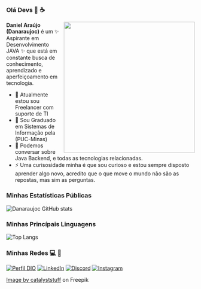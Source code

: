 ### Olá Devs 👋 :coffee:

<img src="https://img.freepik.com/free-vector/cute-man-working-laptop-with-coffee-cartoon-vector-icon-illustration-people-technology-icon-concept-isolated-premium-vector-flat-cartoon-style_138676-3869.jpg?w=740&t=st=1695761959~exp=1695762559~hmac=3eb2b43e48019dcb4a6d450915f8d2600c9b2d5a1fd15d4da11c7c1f84c0a900" min-width="350px" max-width="350px" width="350px" align="right">

**Daniel Araújo (Danaraujoc)** é um ✨ Aspirante em Desenvolvimento JAVA ✨ que está em constante busca de conhecimento, aprendizado e aperfeiçoamento em tecnologia.

- 🔭 Atualmente estou sou Freelancer com suporte de TI
- 🌱 Sou Graduado em Sistemas de Informação pela (PUC-Minas)
- 💬 Podemos conversar sobre Java Backend, e todas as tecnologias relacionadas.
- ⚡ Uma curisosidade minha é que sou curioso e estou sempre disposto aprender algo novo,
      acredito que o que move o mundo não são as repostas, mas sim as perguntas.

### Minhas Estatísticas Públicas

![Danaraujoc GitHub stats](https://github-readme-stats.vercel.app/api?username=Danaraujoc&show_icons=true&theme=transparent)

### Minhas Princípais Linguagens

![Top Langs](https://github-readme-stats.vercel.app/api/top-langs/?username=Danaraujoc&layout=compact)

### Minhas Redes :computer: :iphone:

[![Perfil DIO](https://img.shields.io/badge/-Meu%20Perfil%20na%20DIO-black?style=for-the-badge)](https://web.dio.me/users/daniel_araujox77/?tab=skills)
[![LinkedIn](https://img.shields.io/badge/LinkedIn-000?style=for-the-badge&logo=linkedin&logoColor=0E76A8)](https://www.linkedin.com/in/daniel-araujox/)
[![Discord](https://img.shields.io/badge/Discord-000?style=for-the-badge&logo=discord)](https://www.discord.com/in/_danielx77/)
[![Instagram](https://img.shields.io/badge/Instagram-000?style=for-the-badge&logo=instagram)](https://www.instagram.com/daniellx77/)

<a href="https://www.freepik.com/free-vector/cute-man-working-laptop-with-coffee-cartoon-vector-icon-illustration-people-technology-icon-concept-isolated-premium-vector-flat-cartoon-style_20188206.htm#query=developer&position=12&from_view=keyword&track=sph#position=12&query=developer">Image by catalyststuff</a> on Freepik
